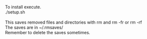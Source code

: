 To install execute. <br />
./setup.sh <br />
<br />
This saves removed files and directories with rm and rm -fr or rm -rf <br />
The saves are in ~/.rmsaves/ <br />
Remember to delete the saves sometimes. <br />

